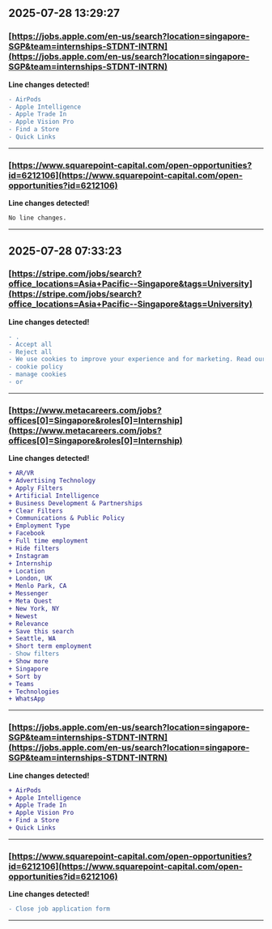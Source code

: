 
## 2025-07-28 13:29:27

### [https://jobs.apple.com/en-us/search?location=singapore-SGP&team=internships-STDNT-INTRN](https://jobs.apple.com/en-us/search?location=singapore-SGP&team=internships-STDNT-INTRN)

**Line changes detected!**

```diff
- AirPods
- Apple Intelligence
- Apple Trade In
- Apple Vision Pro
- Find a Store
- Quick Links
```

---
### [https://www.squarepoint-capital.com/open-opportunities?id=6212106](https://www.squarepoint-capital.com/open-opportunities?id=6212106)

**Line changes detected!**

```diff
No line changes.
```

---

## 2025-07-28 07:33:23

### [https://stripe.com/jobs/search?office_locations=Asia+Pacific--Singapore&tags=University](https://stripe.com/jobs/search?office_locations=Asia+Pacific--Singapore&tags=University)

**Line changes detected!**

```diff
- .
- Accept all
- Reject all
- We use cookies to improve your experience and for marketing. Read our
- cookie policy
- manage cookies
- or
```

---
### [https://www.metacareers.com/jobs?offices[0]=Singapore&roles[0]=Internship](https://www.metacareers.com/jobs?offices[0]=Singapore&roles[0]=Internship)

**Line changes detected!**

```diff
+ AR/VR
+ Advertising Technology
+ Apply Filters
+ Artificial Intelligence
+ Business Development & Partnerships
+ Clear Filters
+ Communications & Public Policy
+ Employment Type
+ Facebook
+ Full time employment
+ Hide filters
+ Instagram
+ Internship
+ Location
+ London, UK
+ Menlo Park, CA
+ Messenger
+ Meta Quest
+ New York, NY
+ Newest
+ Relevance
+ Save this search
+ Seattle, WA
+ Short term employment
- Show filters
+ Show more
+ Singapore
+ Sort by
+ Teams
+ Technologies
+ WhatsApp
```

---
### [https://jobs.apple.com/en-us/search?location=singapore-SGP&team=internships-STDNT-INTRN](https://jobs.apple.com/en-us/search?location=singapore-SGP&team=internships-STDNT-INTRN)

**Line changes detected!**

```diff
+ AirPods
+ Apple Intelligence
+ Apple Trade In
+ Apple Vision Pro
+ Find a Store
+ Quick Links
```

---
### [https://www.squarepoint-capital.com/open-opportunities?id=6212106](https://www.squarepoint-capital.com/open-opportunities?id=6212106)

**Line changes detected!**

```diff
- Close job application form
```

---
